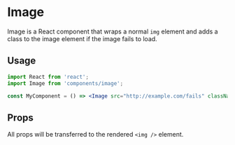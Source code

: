 Image
===============

Image is a React component that wraps a normal `img` element and adds a class
to the image element if the image fails to load.

## Usage

```jsx
import React from 'react';
import Image from 'components/image';

const MyComponent = () => <Image src="http://example.com/fails" className="my-image" />;
```

## Props

All props will be transferred to the rendered `<img />` element.
